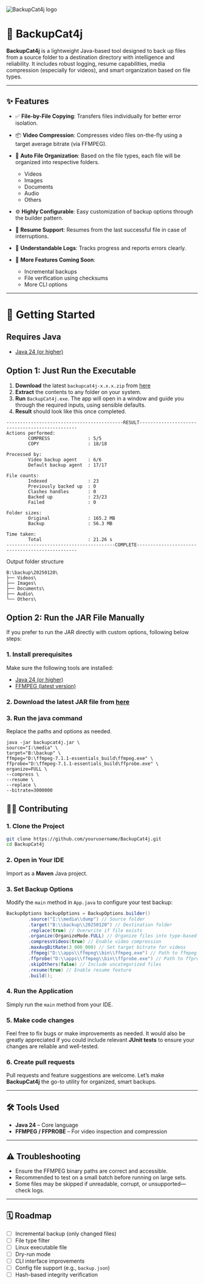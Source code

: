 ![BackupCat4j logo](src/main/resources/app-icon.ico)

# 🐾 BackupCat4j

**BackupCat4j** is a lightweight Java-based tool designed to back up files from a source folder to a destination directory with intelligence and reliability. It includes robust logging, resume capabilities, media compression (especially for videos), and smart organization based on file types.

---

## ✨ Features

* ✅ **File-by-File Copying**: Transfers files individually for better error isolation.
* 📦 **Video Compression**: Compresses video files on-the-fly using a target average bitrate (via FFMPEG).
* 📁 **Auto File Organization**: Based on the file types, each file will be organized into respective folders.
    * Videos
    * Images
    * Documents
    * Audio
    * Others
* ⚙️ **Highly Configurable**: Easy customization of backup options through the builder pattern.
* 🔁 **Resume Support**: Resumes from the last successful file in case of interruptions.
* 📝 **Understandable Logs**: Tracks progress and reports errors clearly.
* 🚧 **More Features Coming Soon**:

    * Incremental backups
    * File verification using checksums
    * More CLI options

---

# 🚀 Getting Started

## Requires Java
* [Java 24 (or higher)](https://jdk.java.net/)

## Option 1: Just Run the Executable

1. **Download** the latest `backupcat4j-x.x.x.zip` from [here](https://github.com/kishore5242/backupcat4j/releases)
2. **Extract** the contents to any folder on your system.
3. **Run** `BackupCat4j.exe`. The app will open in a window and guide you through the required inputs, using sensible defaults.
4. **Result** should look like this once completed.

```declarative
-------------------------------------------RESULT-----------------------------------------------
Actions performed:
        COMPRESS              : 5/5
        COPY                  : 18/18

Processed by:
        Video backup agent    : 6/6
        Default backup agent  : 17/17

File counts:
        Indexed               : 23
        Previously backed up  : 0
        Clashes handles       : 0
        Backed up             : 23/23
        Failed                : 0

Folder sizes:
        Original              : 165.2 MB
        Backup                : 56.3 MB

Time taken:
        Total                 : 21.26 s
----------------------------------------COMPLETE------------------------------------------------
```

Output folder structure
```
B:\backup\20250120\
├── Videos\
├── Images\
├── Documents\
├── Audio\
└── Others\
```

## Option 2: Run the JAR File Manually

If you prefer to run the JAR directly with custom options, following below steps:

### 1. Install prerequisites

Make sure the following tools are installed:

* [Java 24 (or higher)](https://jdk.java.net/)
* [FFMPEG (latest version)](https://ffmpeg.org/download.html)

### 2. Download the latest JAR file from [here](https://github.com/kishore5242/backupcat4j/releases)

### 3. Run the java command

Replace the paths and options as needed.

```declarative
java -jar backupcat4j.jar \
source="I:\media" \
target="B:\backup" \
ffmpeg="D:\ffmpeg-7.1.1-essentials_build\ffmpeg.exe" \
ffprobe="D:\ffmpeg-7.1.1-essentials_build\ffprobe.exe" \
organize=FULL \
--compress \
--resume \
--replace \
--bitrate=3000000
```

## 🧑‍💻 Contributing

### 1. Clone the Project

```bash
git clone https://github.com/yourusername/BackupCat4j.git
cd BackupCat4j
```

### 2. Open in Your IDE

Import as a **Maven** Java project.

### 3. Set Backup Options

Modify the `main` method in `App.java` to configure your test backup:

```java
BackupOptions backupOptions = BackupOptions.builder()
        .source("I:\\media\\dump") // Source folder
        .target("B:\\backup\\20250120") // Destination folder
        .replace(true) // Overwrite if file exists
        .organize(OrganizeMode.FULL) // Organize files into type-based folders
        .compressVideos(true) // Enable video compression
        .maxAvgBitRate(3_000_000) // Set target bitrate for videos
        .ffmpeg("D:\\apps\\ffmpeg\\bin\\ffmpeg.exe") // Path to ffmpeg
        .ffprobe("D:\\apps\\ffmpeg\\bin\\ffprobe.exe") // Path to ffprobe
        .skipOthers(false) // Include uncategorized files
        .resume(true) // Enable resume feature
        .build();
```

### 4. Run the Application

Simply run the `main` method from your IDE.

### 5. Make code changes

Feel free to fix bugs or make improvements as needed. It would also be greatly appreciated if you could include relevant **JUnit tests** to ensure your changes are reliable and well-tested.

### 6. Create pull requests
Pull requests and feature suggestions are welcome. Let’s make **BackupCat4j** the go-to utility for organized, smart backups.

---

## 🛠️ Tools Used

* **Java 24** – Core language
* **FFMPEG / FFPROBE** – For video inspection and compression

---

## ⚠️ Troubleshooting

* Ensure the FFMPEG binary paths are correct and accessible.
* Recommended to test on a small batch before running on large sets.
* Some files may be skipped if unreadable, corrupt, or unsupported—check logs.

---

## 🗓️ Roadmap

* [ ] Incremental backup (only changed files)
* [ ] File type filter
* [ ] Linux executable file
* [ ] Dry-run mode
* [ ] CLI interface improvements
* [ ] Config file support (e.g., `backup.json`)
* [ ] Hash-based integrity verification

